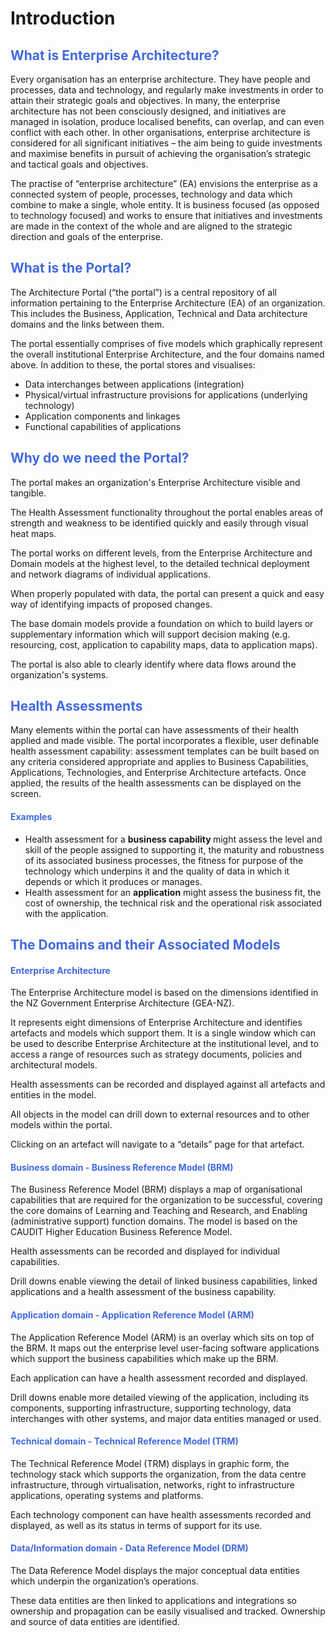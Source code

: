 <style>
table, th, td {
  border: 1px solid black;
} 
h2, h4 {color: RoyalBlue;}
</style>
# <b> Introduction </b>

<h2>What is Enterprise Architecture?</h2>

Every organisation has an enterprise architecture. They have people and processes, data and technology, and regularly make investments in order to attain their strategic goals and objectives.  In many, the enterprise architecture has not been consciously designed, and initiatives are managed in isolation, produce localised benefits, can overlap, and can even conflict with each other. In other organisations, enterprise architecture is considered for all significant initiatives – the aim being to guide investments and maximise benefits in pursuit of achieving the organisation’s strategic and tactical goals and objectives. 

The practise of “enterprise architecture” (EA) envisions the enterprise as a connected system of people, processes, technology and data which combine to make a single, whole entity. It is business focused (as opposed to technology focused) and works to ensure that initiatives and investments are made in the context of the whole and are aligned to the strategic direction and goals of the enterprise. 

<h2> What is the Portal?</h2>

The Architecture Portal (“the portal”) is a central repository of all information pertaining to the Enterprise Architecture (EA) of an organization. This includes the Business, Application, Technical and Data architecture domains and the links between them. 

The portal essentially comprises of five models which graphically represent the overall institutional Enterprise Architecture, and the four domains named above. In addition to these, the portal stores and visualises: 

<ul>
<li> Data interchanges between applications (integration) 
</li> 

<li> Physical/virtual infrastructure provisions for applications (underlying technology) 
</li>

<li> Application components and linkages 
</li>

<li> Functional capabilities of applications 
</li>
</ul>

<h2>Why do we need the Portal?</h2>
The portal makes an organization's Enterprise Architecture visible and tangible.  

The Health Assessment functionality throughout the portal enables areas of strength and weakness to be identified quickly and easily through visual heat maps. 

The portal works on different levels, from the Enterprise Architecture and Domain models at the highest level, to the detailed technical deployment and network diagrams of individual applications.  

When properly populated with data, the portal can present a quick and easy way of identifying impacts of proposed changes. 

The base domain models provide a foundation on which to build layers or supplementary information which will support decision making (e.g. resourcing, cost, application to capability maps, data to application maps). 

The portal is also able to clearly identify where data flows around the organization's systems. 

<h2>Health Assessments</h2>

Many elements within the portal can have assessments of their health applied and made visible. The portal incorporates a flexible, user definable health assessment capability: assessment templates can be built based on any criteria considered appropriate and applies to Business Capabilities, Applications, Technologies, and Enterprise Architecture artefacts. Once applied, the results of the health assessments can be displayed on the screen. 

<h4> Examples </h4>
<ul>
<li> Health assessment for a <b> business capability </b>might assess the level and skill of the people assigned to supporting it, the maturity and robustness of its associated business processes, the fitness for purpose of the technology which underpins it and the quality of data in which it depends or which it produces or manages. </li>

<li> Health assessment for an <b>application</b> might assess the business fit, the cost of ownership, the technical risk and the operational risk associated with the application. </li>
</ul>

<h2>The Domains and their Associated Models</h2> 

<h4>Enterprise Architecture</h4>

The Enterprise Architecture model is based on the dimensions identified in the NZ Government Enterprise Architecture (GEA-NZ). 

It represents eight dimensions of Enterprise Architecture and identifies artefacts and models which support them. It is a single window which can be used to describe Enterprise Architecture at the institutional level, and to access a range of resources such as strategy documents, policies and architectural models. 

Health assessments can be recorded and displayed against all artefacts and entities in the model. 

All objects in the model can drill down to external resources and to other models within the portal. 

Clicking on an artefact will navigate to a “details” page for that artefact. 

<h4>Business domain - Business Reference Model (BRM)</h4>

The Business Reference Model (BRM) displays a map of organisational capabilities that are required for the organization to be successful, covering the core domains of Learning and Teaching and Research, and Enabling (administrative support) function domains. The model is based on the CAUDIT Higher Education Business Reference Model. 

Health assessments can be recorded and displayed for individual capabilities. 

Drill downs enable viewing the detail of linked business capabilities, linked applications and a health assessment of the business capability. 

<h4>Application domain - Application Reference Model (ARM) </h4>

The Application Reference Model (ARM) is an overlay which sits on top of the BRM. It maps out the enterprise level user-facing software applications which support the business capabilities which make up the BRM. 

Each application can have a health assessment recorded and displayed. 

Drill downs enable more detailed viewing of the application, including its components, supporting infrastructure, supporting technology, data interchanges with other systems, and major data entities managed or used. 

<h4>Technical domain - Technical Reference Model (TRM)</h4>

The Technical Reference Model (TRM) displays in graphic form, the technology stack which supports the organization, from the data centre infrastructure, through virtualisation, networks, right to infrastructure applications, operating systems and platforms. 

Each technology component can have health assessments recorded and displayed, as well as its status in terms of support for its use. 

<h4>Data/Information domain - Data Reference Model (DRM)</h4>

The Data Reference Model displays the major conceptual data entities which underpin the organization’s operations. 

These data entities are then linked to applications and integrations so ownership and propagation can be easily visualised and tracked. Ownership and source of data entities are identified. 